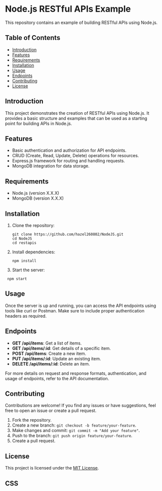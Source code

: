 # Node.js RESTful APIs Example

This repository contains an example of building RESTful APIs using Node.js.

## Table of Contents

- [Introduction](#introduction)
- [Features](#features)
- [Requirements](#requirements)
- [Installation](#installation)
- [Usage](#usage)
- [Endpoints](#endpoints)
- [Contributing](#contributing)
- [License](#license)

## Introduction

This project demonstrates the creation of RESTful APIs using Node.js. It provides a basic structure and examples that can be used as a starting point for building APIs in Node.js.

## Features

- Basic authentication and authorization for API endpoints.
- CRUD (Create, Read, Update, Delete) operations for resources.
- Express.js framework for routing and handling requests.
- MongoDB integration for data storage.

## Requirements

- Node.js (version X.X.X)
- MongoDB (version X.X.X)

## Installation

1. Clone the repository:

   ```
   git clone https://github.com/hazel260802/NodeJS.git
   cd NodeJS
   cd restapis
   ```

2. Install dependencies:
   ```
   npm install
   ```
3. Start the server:

```
 npm start
```

## Usage

Once the server is up and running, you can access the API endpoints using tools like curl or Postman. Make sure to include proper authentication headers as required.
## Endpoints

- **GET /api/items**: Get a list of items.
- **GET /api/items/:id**: Get details of a specific item.
- **POST /api/items**: Create a new item.
- **PUT /api/items/:id**: Update an existing item.
- **DELETE /api/items/:id**: Delete an item.


For more details on request and response formats, authentication, and usage of endpoints, refer to the API documentation.
## Contributing

Contributions are welcome! If you find any issues or have suggestions, feel free to open an issue or create a pull request.

1. Fork the repository.
2. Create a new branch: `git checkout -b feature/your-feature`.
3. Make changes and commit: `git commit -m "Add your feature"`.
4. Push to the branch: `git push origin feature/your-feature`.
5. Create a pull request.

## License

This project is licensed under the [MIT License](LICENSE).

## CSS

<!-- Add your CSS-related content here -->
